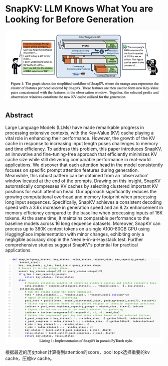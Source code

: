 # SnapKV: LLM Knows What You are Looking for Before Generation

<p align="center">
<img src="fig1.png" width="600" title="blank">
</p>

## Abstract

Large Language Models (LLMs) have made remarkable progress in processing
extensive contexts, with the Key-Value (KV) cache playing a vital role in
enhancing their performance. However, the growth of the KV cache in response to
increasing input length poses challenges to memory and time efficiency. To
address this problem, this paper introduces SnapKV, an innovative and
fine-tuning-free approach that efficiently minimizes KV cache size while still
delivering comparable performance in real-world applications.
  We discover that each attention head in the model consistently focuses on
specific prompt attention features during generation. Meanwhile, this robust
pattern can be obtained from an 'observation' window located at the end of the
prompts. Drawing on this insight, SnapKV automatically compresses KV caches by
selecting clustered important KV positions for each attention head. Our
approach significantly reduces the growing computational overhead and memory
footprint when processing long input sequences. Specifically, SnapKV achieves a
consistent decoding speed with a 3.6x increase in generation speed and an 8.2x
enhancement in memory efficiency compared to the baseline when processing
inputs of 16K tokens. At the same time, it maintains comparable performance to
the baseline models across 16 long sequence datasets. Moreover, SnapKV can
process up to 380K context tokens on a single A100-80GB GPU using HuggingFace
implementation with minor changes, exhibiting only a negligible accuracy drop
in the Needle-in-a-Haystack test. Further comprehensive studies suggest
SnapKV's potential for practical applications.

<p align="center">
<img src="list1.png" width="600" title="blank">
</p>

根据最近的历史token计算得到attention的score，pool topk选择重要的kv cache，压缩kv cache。
